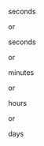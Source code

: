 <html>
  <p><span id=mi></span> seconds</p>
  <p>or</p>
  <p><span id=s></span> seconds</p>
  <p>or</p>
  <p><span id=m></span> minutes</p>
  <p>or</p>
  <p><span id=h></span> hours</p>
  <p>or</p>
  <p><span id=d></span> days</p>
</html>
<script>
window.setInterval(update, 11);
  var mi = 1;
  var s = mi*1000;
  var m = s*60;
  var h = m*60;
  var d = h*24;
  const da = new Date();
  const final = 1640419200000;
  function update() {
    time = final - da.getTime();
    document.getElementById("mi").innerHTML = time/mi;
  document.getElementById("s").innerHTML = time/s;
  document.getElementById("m").innerHTML = time/m;
  document.getElementById("h").innerHTML = time/h;
  document.getElementById("d").innerHTML = time/d;
  }
</script>
